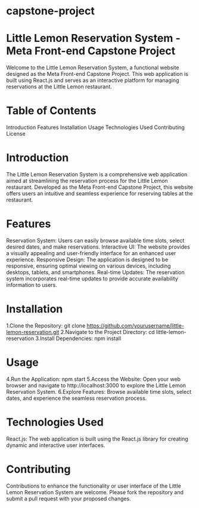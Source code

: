 # capstone-project

# Little Lemon Reservation System - Meta Front-end Capstone Project

Welcome to the Little Lemon Reservation System, a functional website designed as the Meta Front-end Capstone Project. This web application is built using React.js and serves as an interactive platform for managing reservations at the Little Lemon restaurant.

# Table of Contents

Introduction
Features
Installation
Usage
Technologies Used
Contributing
License

# Introduction

The Little Lemon Reservation System is a comprehensive web application aimed at streamlining the reservation process for the Little Lemon restaurant. Developed as the Meta Front-end Capstone Project, this website offers users an intuitive and seamless experience for reserving tables at the restaurant.

# Features

Reservation System: Users can easily browse available time slots, select desired dates, and make reservations.
Interactive UI: The website provides a visually appealing and user-friendly interface for an enhanced user experience.
Responsive Design: The application is designed to be responsive, ensuring optimal viewing on various devices, including desktops, tablets, and smartphones.
Real-time Updates: The reservation system incorporates real-time updates to provide accurate availability information to users.

# Installation

1.Clone the Repository:
git clone https://github.com/yourusername/little-lemon-reservation.git
2.Navigate to the Project Directory:
cd little-lemon-reservation
3.Install Dependencies:
npm install

# Usage

4.Run the Application:
npm start
5.Access the Website:
Open your web browser and navigate to http://localhost:3000 to explore the Little Lemon Reservation System.
6.Explore Features:
Browse available time slots, select dates, and experience the seamless reservation process.

# Technologies Used

React.js: The web application is built using the React.js library for creating dynamic and interactive user interfaces.

# Contributing

Contributions to enhance the functionality or user interface of the Little Lemon Reservation System are welcome. Please fork the repository and submit a pull request with your proposed changes.
